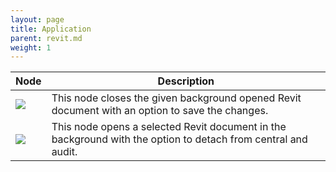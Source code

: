 ```yaml
---
layout: page
title: Application
parent: revit.md
weight: 1
---
```


| Node                      | Description |
|---------------------------|-------------|
|![]({{site.baseurl}}/img/Application.CloseDocument.png) | This node closes the given background opened Revit document with an option to save the changes. |
|![](https://github.com/johnpierson/RhythmForDynamo/blob/master/!Documentation/Nodes/Application/Application.OpenDocumentFile.png) | This node opens a selected Revit document in the background with the option to detach from central and audit. |
